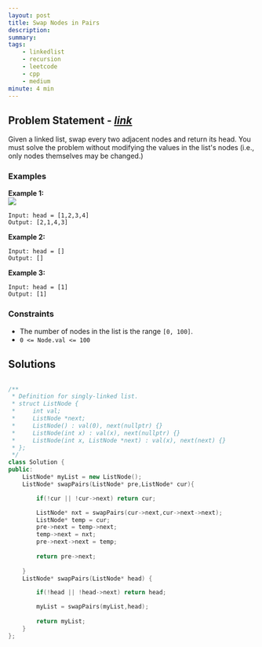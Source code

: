 ```yaml
---
layout: post
title: Swap Nodes in Pairs
description: 
summary: 
tags:
    - linkedlist
    - recursion
    - leetcode
    - cpp
    - medium
minute: 4 min
---
```


## Problem Statement - [*link*](https://leetcode.com/problems/swap-nodes-in-pairs/)
Given a linked list, swap every two adjacent nodes and return its head. You must solve the problem without modifying the values in the list's nodes (i.e., only nodes themselves may be changed.)

### Examples

**Example 1:**  
<img src="https://assets.leetcode.com/uploads/2020/10/03/swap_ex1.jpg">
```
Input: head = [1,2,3,4]
Output: [2,1,4,3]
```

**Example 2:**  
```
Input: head = []
Output: []
```

**Example 3:**  
```
Input: head = [1]
Output: [1]
```

### Constraints
+ The number of nodes in the list is the range `[0, 100]`.
+ `0 <= Node.val <= 100`


## Solutions

```cpp

/**
 * Definition for singly-linked list.
 * struct ListNode {
 *     int val;
 *     ListNode *next;
 *     ListNode() : val(0), next(nullptr) {}
 *     ListNode(int x) : val(x), next(nullptr) {}
 *     ListNode(int x, ListNode *next) : val(x), next(next) {}
 * };
 */
class Solution {
public:
    ListNode* myList = new ListNode();
    ListNode* swapPairs(ListNode* pre,ListNode* cur){

        if(!cur || !cur->next) return cur;

        ListNode* nxt = swapPairs(cur->next,cur->next->next);
        ListNode* temp = cur;
        pre->next = temp->next;
        temp->next = nxt;
        pre->next->next = temp;
        
        return pre->next;
        
    }
    ListNode* swapPairs(ListNode* head) {

        if(!head || !head->next) return head;

        myList = swapPairs(myList,head);
        
        return myList;
    }
};

```
